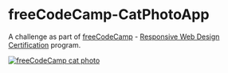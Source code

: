 # freeCodeCamp-CatPhotoApp
A challenge as part of <a href="https://www.freecodecamp.org/">freeCodeCamp</a> - <a href="https://www.freecodecamp.org/learn/2022/responsive-web-design/">Responsive Web Design Certification</a> program.


<a href="https://www.freecatphotoapp.com/"><img src="https://cdn.freecodecamp.org/curriculum/cat-photo-app/relaxing-cat.jpg" alt="freeCodeCamp cat photo"></a>
